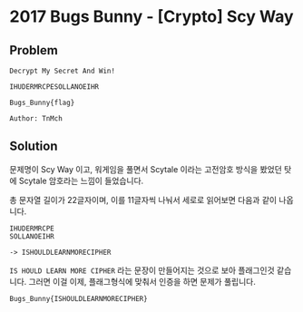 # 2017 Bugs Bunny - [Crypto] Scy Way
## Problem
```
Decrypt My Secret And Win!

IHUDERMRCPESOLLANOEIHR

Bugs_Bunny{flag}

Author: TnMch
```
## Solution
문제명이 Scy Way 이고, 워게임을 풀면서 Scytale 이라는 고전암호 방식을 봤었던 탓에
Scytale 암호라는 느낌이 들었습니다.

총 문자열 길이가 22글자이며, 이를 11글자씩 나눠서 세로로 읽어보면 다음과 같이 나옵니다.

```
IHUDERMRCPE
SOLLANOEIHR

-> ISHOULDLEARNMORECIPHER
```

`IS HOULD LEARN MORE CIPHER` 라는 문장이 만들어지는 것으로 보아 플래그인것 같습니다.
그러면 이걸 이제, 플래그형식에 맞춰서 인증을 하면 문제가 풀립니다.

`Bugs_Bunny{ISHOULDLEARNMORECIPHER}`
